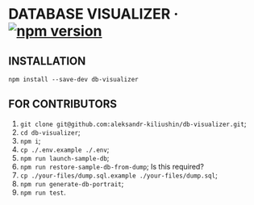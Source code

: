 # DATABASE VISUALIZER &middot; [![npm version](https://img.shields.io/npm/v/db-visualizer)](https://www.npmjs.com/package/db-visualizer)

## INSTALLATION

`npm install --save-dev db-visualizer`

## FOR CONTRIBUTORS

1. `git clone git@github.com:aleksandr-kiliushin/db-visualizer.git`;
2. `cd db-visualizer`;
3. `npm i`;
4. `cp ./.env.example ./.env`;
5. `npm run launch-sample-db`;
6. `npm run restore-sample-db-from-dump`; Is this required?
7. `cp ./your-files/dump.sql.example ./your-files/dump.sql`;
8. `npm run generate-db-portrait`;
9. `npm run test`.
